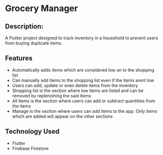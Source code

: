 # Grocery Manager
## Description:
A Flutter project designed to track inventory in a household to prevent users from buying duplicate items.

## Features
 - Automatically adds items which are considered low on to the shopping list
 - Can manually add items to the shopping list even if the items arent low
 - Users can add, update or even delete items from the inventory
 - Shopping list is the section where low items are listed and can be removed by replenishing the said items
 - All items is the section where users can add or subtract quantities from the items
 - Manage is the section where users can add items to the app. Only items which are added will appear on the other sections

## Technology Used
 - Flutter
 - Firebase Firestore
